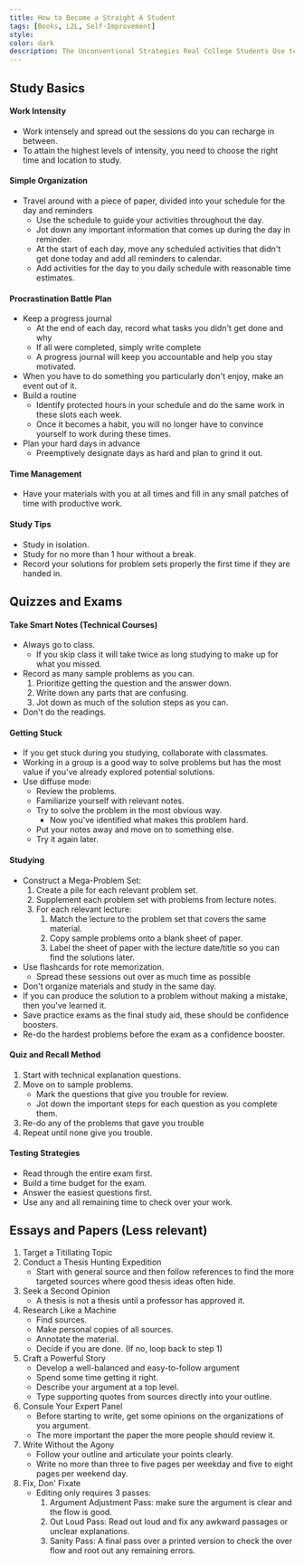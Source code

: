 ```yaml
---
title: How to Become a Straight A Student
tags: [Books, L2L, Self-Improvement]
style: 
color: dark
description: The Unconventional Strategies Real College Students Use to Score High While Studying Less
---
```


## Study Basics

#### Work Intensity
* Work intensely and spread out the sessions do you can recharge in between.
* To attain the highest levels of intensity, you need to choose the right time and location to study.

#### Simple Organization
* Travel around with a piece of paper, divided into your schedule for the day and reminders
    * Use the schedule to guide your activities throughout the day.
    * Jot down any important information that comes up during the day in reminder.
    * At the start of each day, move any scheduled activities that didn't get done today and add all reminders to calendar.
    * Add activities for the day to you daily schedule with reasonable time estimates.

#### Procrastination Battle Plan
* Keep a progress journal
    * At the end of each day, record what tasks you didn't get done and why
    * If all were completed, simply write complete
    * A progress journal will keep you accountable and help you stay motivated.
* When you have to do something you particularly don't enjoy, make an event out of it.
* Build a routine
    * Identify protected hours in your schedule and do the same work in these slots each week.
    * Once it becomes a habit, you will no longer have to convince yourself to work during these times.
* Plan your hard days in advance
    * Preemptively designate days as hard and plan to grind it out.

#### Time Management
* Have your materials with you at all times and fill in any small patches of time with productive work.

#### Study Tips
* Study in isolation.
* Study for no more than 1 hour without a break.
* Record your solutions for problem sets properly the first time if they are handed in.

## Quizzes and Exams

#### Take Smart Notes (Technical Courses)
* Always go to class.
    * If you skip class it will take twice as long studying to make up for what you missed.
* Record as many sample problems as you can.
    1. Prioritize getting the question and the answer down.
    2. Write down any parts that are confusing.
    3. Jot down as much of the  solution steps as you can.
* Don't do the readings.

#### Getting Stuck
* If you get stuck during you studying, collaborate with classmates.
* Working in a group is a good way to solve problems but has the most value if you've already explored potential solutions.
* Use diffuse mode:
    * Review the problems.
    * Familiarize yourself with relevant notes.
    * Try to solve the problem in the most obvious way.
        * Now you've identified what makes this problem hard.
    * Put your notes away and move on to something else.
    * Try it again later.

#### Studying
* Construct a Mega-Problem Set:
    1. Create a pile for each relevant problem set.
    2. Supplement each problem set with problems from lecture notes.
    3. For each relevant lecture:
        1. Match the lecture to the problem set that covers the same material.
        2. Copy sample problems onto a blank sheet of paper.
        3. Label the sheet of paper with the lecture date/title so you can find the solutions later.
* Use flashcards for rote memorization.
    * Spread these sessions out over as much time as possible
* Don't organize materials and study in the same day.
* If you can produce the solution to a problem without making a mistake, then you've learned it.
* Save practice exams as the final study aid, these should be confidence boosters.
* Re-do the hardest problems before the exam as a confidence booster.

#### Quiz and Recall Method
1. Start with technical explanation questions.
2. Move on to sample problems.
    * Mark the questions that give you trouble for review.
    * Jot down the important steps for each question as you complete them.
3. Re-do any of the problems that gave you trouble
4. Repeat until none give you trouble.

#### Testing Strategies
* Read through the entire exam first.
* Build a time budget for the exam.
* Answer the easiest questions first.
* Use any and all remaining time to check over your work.

## Essays and Papers (Less relevant)
1. Target a Titillating Topic
2. Conduct a Thesis Hunting Expedition
    * Start with general source and then follow references to find the more targeted sources where good thesis ideas often hide.
3. Seek a Second Opinion
    * A thesis is not a thesis until a professor has approved it.
4. Research Like a Machine
    * Find sources.
    * Make personal copies of all sources.
    * Annotate the material.
    * Decide if you are done. (If no, loop back to step 1)
5. Craft a Powerful Story
    * Develop a well-balanced and easy-to-follow argument
    * Spend some time getting it right.
    * Describe your argument at a top level.
    * Type supporting quotes from sources directly into your outline.
6. Consule Your Expert Panel
    * Before starting to write, get some opinions on the organizations of you argument.
    * The more important the paper the more people should review it.
7. Write Without the Agony
    * Follow your outline and articulate your points clearly.
    * Write no more than three to five pages per weekday and five to eight pages per weekend day.
8. Fix, Don' Fixate
    * Editing only requires 3 passes:
        1. Argument Adjustment Pass: make sure the argument is clear and the flow is good.
        2. Out Loud Pass: Read out loud and fix any awkward passages or unclear explanations.
        3. Sanity Pass: A final pass over a printed version to check the over flow and root out any remaining errors. 


